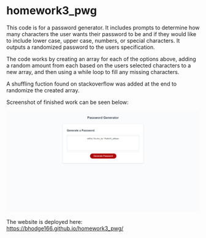 # homework3_pwg
This code is for a password generator. It includes prompts to determine how many characters the user wants their password to be and if they would like to include lower case, upper case, numbers, or special characters. It outputs a randomized password to the users specification. 

The code works by creating an array for each of the options above, adding a random amount from each based on the users selected characters to a new array, and then using a while loop to fill any missing characters. 

A shuffling fuction found on stackoverflow was added at the end to randomize the created array.

Screenshot of finished work can be seen below:

![Homework Screenshot](./assets/images/Homework3Screenshot.png)

The website is deployed here:
https://bhodge166.github.io/homework3_pwg/